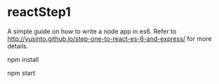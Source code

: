 # reactStep1
A simple guide on how to write a node app in es6. Refer to http://yusinto.github.io/step-one-to-react-es-6-and-express/ for more details.

npm install

npm start
